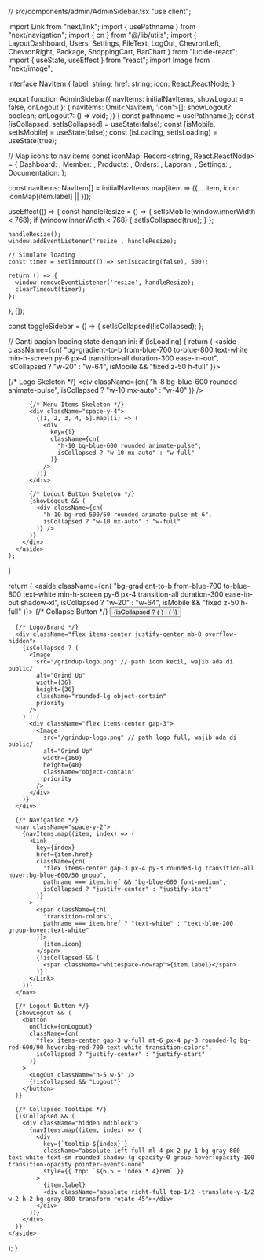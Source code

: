 // src/components/admin/AdminSidebar.tsx
"use client";

import Link from "next/link";
import { usePathname } from "next/navigation";
import { cn } from "@/lib/utils";
import { 
  LayoutDashboard, 
  Users, 
  Settings, 
  FileText, 
  LogOut,
  ChevronLeft,
  ChevronRight,
  Package,
  ShoppingCart,
  BarChart
} from "lucide-react";
import { useState, useEffect } from "react";
import Image from "next/image";

interface NavItem {
  label: string;
  href: string;
  icon: React.ReactNode;
}

export function AdminSidebar({ 
  navItems: initialNavItems, 
  showLogout = false, 
  onLogout 
}: {
  navItems: Omit<NavItem, 'icon'>[];
  showLogout?: boolean;
  onLogout?: () => void;
}) {
  const pathname = usePathname();
  const [isCollapsed, setIsCollapsed] = useState(false);
  const [isMobile, setIsMobile] = useState(false);
  const [isLoading, setIsLoading] = useState(true);

  // Map icons to nav items
  const iconMap: Record<string, React.ReactNode> = {
    Dashboard: <LayoutDashboard className="h-5 w-5" />,
    Member: <Users className="h-5 w-5" />,
    Products: <Package className="h-5 w-5" />,
    Orders: <ShoppingCart className="h-5 w-5" />,
    Laporan: <BarChart className="h-5 w-5" />,
    Settings: <Settings className="h-5 w-5" />,
    Documentation: <FileText className="h-5 w-5" />
  };

  const navItems: NavItem[] = initialNavItems.map(item => ({
    ...item,
    icon: iconMap[item.label] || <FileText className="h-5 w-5" />
  }));

  useEffect(() => {
    const handleResize = () => {
      setIsMobile(window.innerWidth < 768);
      if (window.innerWidth < 768) {
        setIsCollapsed(true);
      }
    };

    handleResize();
    window.addEventListener('resize', handleResize);

    // Simulate loading
    const timer = setTimeout(() => setIsLoading(false), 500);

    return () => {
      window.removeEventListener('resize', handleResize);
      clearTimeout(timer);
    };
  }, []);

  const toggleSidebar = () => {
    setIsCollapsed(!isCollapsed);
  };

  // Ganti bagian loading state dengan ini:
  if (isLoading) {
    return (
      <aside className={cn(
        "bg-gradient-to-b from-blue-700 to-blue-800 text-white min-h-screen py-6 px-4 transition-all duration-300 ease-in-out",
        isCollapsed ? "w-20" : "w-64",
        isMobile && "fixed z-50 h-full"
      )}>
        <div className="flex flex-col space-y-8">
          {/* Logo Skeleton */}
          <div className={cn(
            "h-8 bg-blue-600 rounded animate-pulse",
            isCollapsed ? "w-10 mx-auto" : "w-40"
          )} />
          
          {/* Menu Items Skeleton */}
          <div className="space-y-4">
            {[1, 2, 3, 4, 5].map((i) => (
              <div 
                key={i} 
                className={cn(
                  "h-10 bg-blue-600 rounded animate-pulse",
                  isCollapsed ? "w-10 mx-auto" : "w-full"
                )} 
              />
            ))}
          </div>
          
          {/* Logout Button Skeleton */}
          {showLogout && (
            <div className={cn(
              "h-10 bg-red-500/50 rounded animate-pulse mt-6",
              isCollapsed ? "w-10 mx-auto" : "w-full"
            )} />
          )}
        </div>
      </aside>
    );
  }

  return (
    <aside className={cn(
      "bg-gradient-to-b from-blue-700 to-blue-800 text-white min-h-screen py-6 px-4 transition-all duration-300 ease-in-out shadow-xl",
      isCollapsed ? "w-20" : "w-64",
      isMobile && "fixed z-50 h-full"
    )}>
      {/* Collapse Button */}
      <button 
        onClick={toggleSidebar}
        className="absolute -right-3 top-6 rounded-full bg-white p-1 shadow-md hover:bg-gray-100 transition-colors"
      >
        {isCollapsed ? (
          <ChevronRight className="h-5 w-5 text-blue-800" />
        ) : (
          <ChevronLeft className="h-5 w-5 text-blue-800" />
        )}
      </button>

      {/* Logo/Brand */}
      <div className="flex items-center justify-center mb-8 overflow-hidden">
        {isCollapsed ? (
          <Image
            src="/grindup-logo.png" // path icon kecil, wajib ada di public/
            alt="Grind Up"
            width={36}
            height={36}
            className="rounded-lg object-contain"
            priority
          />
        ) : (
          <div className="flex items-center gap-3">
            <Image
              src="/grindup-logo.png" // path logo full, wajib ada di public/
              alt="Grind Up"
              width={160}
              height={40}
              className="object-contain"
              priority
            />
          </div>
        )}
      </div>

      {/* Navigation */}
      <nav className="space-y-2">
        {navItems.map((item, index) => (
          <Link
            key={index}
            href={item.href}
            className={cn(
              "flex items-center gap-3 px-4 py-3 rounded-lg transition-all hover:bg-blue-600/50 group",
              pathname === item.href && "bg-blue-600 font-medium",
              isCollapsed ? "justify-center" : "justify-start"
            )}
          >
            <span className={cn(
              "transition-colors",
              pathname === item.href ? "text-white" : "text-blue-200 group-hover:text-white"
            )}>
              {item.icon}
            </span>
            {!isCollapsed && (
              <span className="whitespace-nowrap">{item.label}</span>
            )}
          </Link>
        ))}
      </nav>

      {/* Logout Button */}
      {showLogout && (
        <button
          onClick={onLogout}
          className={cn(
            "flex items-center gap-3 w-full mt-6 px-4 py-3 rounded-lg bg-red-600/90 hover:bg-red-700 text-white transition-colors",
            isCollapsed ? "justify-center" : "justify-start"
          )}
        >
          <LogOut className="h-5 w-5" />
          {!isCollapsed && "Logout"}
        </button>
      )}

      {/* Collapsed Tooltips */}
      {isCollapsed && (
        <div className="hidden md:block">
          {navItems.map((item, index) => (
            <div 
              key={`tooltip-${index}`}
              className="absolute left-full ml-4 px-2 py-1 bg-gray-800 text-white text-sm rounded shadow-lg opacity-0 group-hover:opacity-100 transition-opacity pointer-events-none"
              style={{ top: `${6.5 + index * 4}rem` }}
            >
              {item.label}
              <div className="absolute right-full top-1/2 -translate-y-1/2 w-2 h-2 bg-gray-800 transform rotate-45"></div>
            </div>
          ))}
        </div>
      )}
    </aside>
  );
}